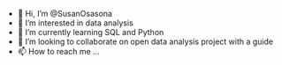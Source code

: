 - 👋 Hi, I’m @SusanOsasona
- 👀 I’m interested in data analysis
- 🌱 I’m currently learning SQL and Python
- 💞️ I’m looking to collaborate on open data analysis project with a guide
- 📫 How to reach me ...

<!---
SusanOsasona/SusanOsasona is a ✨ special ✨ repository because its `README.md` (this file) appears on your GitHub profile.
You can click the Preview link to take a look at your changes.
--->
